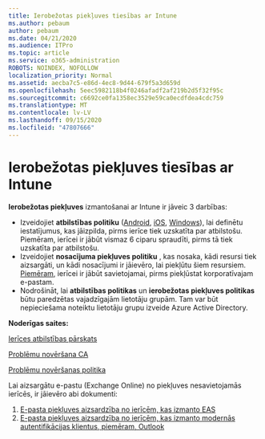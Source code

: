 ```yaml
---
title: Ierobežotas piekļuves tiesības ar Intune
ms.author: pebaum
author: pebaum
ms.date: 04/21/2020
ms.audience: ITPro
ms.topic: article
ms.service: o365-administration
ROBOTS: NOINDEX, NOFOLLOW
localization_priority: Normal
ms.assetid: aecba7c5-e86d-4ec8-9d44-679f5a3d659d
ms.openlocfilehash: 5eec5982118b4f0246afadf2af219b2d5f32f95c
ms.sourcegitcommit: c6692ce0fa1358ec3529e59ca0ecdfdea4cdc759
ms.translationtype: MT
ms.contentlocale: lv-LV
ms.lasthandoff: 09/15/2020
ms.locfileid: "47807666"
---
```

# <a name="conditional-access-with-intune"></a>Ierobežotas piekļuves tiesības ar Intune

**Ierobežotas piekļuves** izmantošanai ar Intune ir jāveic 3 darbības:

- Izveidojiet  **atbilstības politiku**  ([Android](https://docs.microsoft.com/intune/compliance-policy-create-android),  [iOS](https://docs.microsoft.com/intune/compliance-policy-create-ios),  [Windows](https://docs.microsoft.com//intune/compliance-policy-create-windows)), lai definētu iestatījumus, kas jāizpilda, pirms ierīce tiek uzskatīta par atbilstošu. Piemēram, ierīcei ir jābūt vismaz 6 ciparu spraudīti, pirms tā tiek uzskatīta par atbilstošu.
- Izveidojiet **nosacījuma piekļuves politiku**  , kas nosaka, kādi resursi tiek aizsargāti, un kādi nosacījumi ir jāievēro, lai piekļūtu šiem resursiem.  [Piemēram,](https://docs.microsoft.com/intune/tutorial-protect-email-on-unmanaged-devices#create-conditional-access-policies)  ierīcei ir jābūt savietojamai, pirms piekļūstat korporatīvajam e-pastam.
- Nodrošināt, lai **atbilstības politikas**  un  **ierobežotas piekļuves politikas**  būtu paredzētas vajadzīgajām lietotāju grupām. Tam var būt nepieciešama noteiktu lietotāju grupu izveide Azure Active Directory.

**Noderīgas saites:**

[Ierīces atbilstības pārskats](https://docs.microsoft.com/intune/device-compliance-get-started)

[Problēmu novēršana CA](https://docs.microsoft.com/intune/troubleshoot-conditional-access)

[Problēmu novēršanas politika](https://docs.microsoft.com/intune/troubleshoot-policies-in-microsoft-intune)

Lai aizsargātu e-pastu (Exchange Online) no piekļuves nesavietojamās ierīcēs, ir jāievēro abi dokumenti:

1. [E-pasta piekļuves aizsardzība no ierīcēm, kas izmanto EAS](https://docs.microsoft.com/intune/tutorial-protect-email-on-unmanaged-devices)
2. [E-pasta piekļuves aizsardzība no ierīcēm, kas izmanto modernās autentifikācijas klientus, piemēram, Outlook](https://docs.microsoft.com/intune/tutorial-protect-email-on-enrolled-devices)